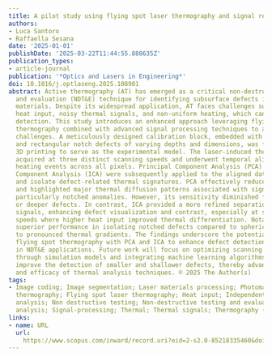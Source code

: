 ```yaml
---
title: A pilot study using flying spot laser thermography and signal reconstruction
authors:
- Luca Santoro
- Raffaella Sesana
date: '2025-01-01'
publishDate: '2025-03-22T11:44:55.888635Z'
publication_types:
- article-journal
publication: '*Optics and Lasers in Engineering*'
doi: 10.1016/j.optlaseng.2025.108901
abstract: Active thermography (AT) has emerged as a critical non-destructive testing
  and evaluation (NDT&E) technique for identifying subsurface defects in diverse industrial
  materials. Despite its widespread application, AT faces challenges such as inadequate
  heat input, noisy thermal signals, and non-uniform heating, which can obscure defect
  detection. This study introduces an enhanced approach leveraging flying spot laser
  thermography combined with advanced signal processing techniques to address these
  challenges. A meticulously designed calibration block, embedded with 180 spherical
  and rectangular notch defects of varying depths and dimensions, was fabricated using
  3D printing to serve as the experimental model. The laser-induced thermal data were
  acquired at three distinct scanning speeds and underwent temporal alignment to synchronize
  heating events across all pixels. Principal Component Analysis (PCA) and Independent
  Component Analysis (ICA) were subsequently applied to the aligned datasets to extract
  and isolate defect-related thermal signatures. PCA effectively reduced data dimensionality
  and highlighted major thermal diffusion patterns associated with significant defects,
  particularly notched anomalies. However, its sensitivity diminished for smaller
  or deeper defects. In contrast, ICA provided a more refined separation of thermal
  signals, enhancing defect visualization and contrast, especially at slower scanning
  speeds where higher heat input improved thermal differentiation. Notably, ICA demonstrated
  superior performance in isolating notched defects compared to spherical ones due
  to pronounced thermal gradients. The findings underscore the potential of combining
  flying spot thermography with PCA and ICA to enhance defect detection and characterization
  in NDT&E applications. Future work will focus on optimizing scanning parameters
  through simulation models and integrating machine learning algorithms to further
  improve the detection of smaller and shallower defects, thereby advancing the precision
  and efficacy of thermal analysis techniques. © 2025 The Author(s)
tags:
- Image coding; Image segmentation; Laser materials processing; Photomapping; Active
  thermography; Flying spot laser thermography; Heat input; Independent components
  analysis; Non destructive testing; Non-destructive testing and evaluations; Principal-component
  analysis; Signal-processing; Thermal; Thermal signals; Thermography (imaging)
links:
- name: URL
  url: 
    https://www.scopus.com/inward/record.uri?eid=2-s2.0-85218335460&doi=10.1016%2fj.optlaseng.2025.108901&partnerID=40&md5=ad51614c184c5aee3eb124c549ae261a
---
```

